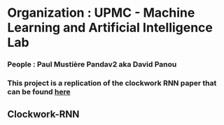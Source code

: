 # Organization : UPMC - Machine Learning and Artificial Intelligence Lab

### People : Paul Mustière Pandav2 aka David Panou

### This project is a replication of the clockwork RNN paper that can be found [here](https://arxiv.org/abs/1402.3511)
## Clockwork-RNN 

```bash


```